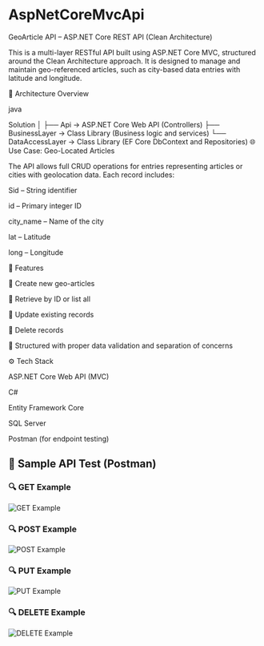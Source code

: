 # AspNetCoreMvcApi
GeoArticle API – ASP.NET Core REST API (Clean Architecture)

This is a multi-layer RESTful API built using ASP.NET Core MVC, structured around the Clean Architecture approach. It is designed to manage and maintain geo-referenced articles, such as city-based data entries with latitude and longitude.

🧱 Architecture Overview

java

Solution
│
├── Api                 → ASP.NET Core Web API (Controllers)
├── BusinessLayer       → Class Library (Business logic and services)
└── DataAccessLayer     → Class Library (EF Core DbContext and Repositories)
🌐 Use Case: Geo-Located Articles

The API allows full CRUD operations for entries representing articles or cities with geolocation data.
Each record includes:

Sid – String identifier

id – Primary integer ID

city_name – Name of the city

lat – Latitude

long – Longitude

🚀 Features

🔹 Create new geo-articles

🔹 Retrieve by ID or list all

🔹 Update existing records

🔹 Delete records

🔹 Structured with proper data validation and separation of concerns

⚙️ Tech Stack

ASP.NET Core Web API (MVC)

C#

Entity Framework Core

SQL Server

Postman (for endpoint testing)

## 🧪 Sample API Test (Postman)

### 🔍 GET Example

![GET Example](../assets/GET.JPEG)

### 🔍 POST  Example

![POST Example](../assets/POST.JPEG)

### 🔍 PUT  Example

![PUT Example](../assets/PUT.JPEG)

### 🔍 DELETE  Example

![DELETE Example](../assets/DELETE.JPEG)
